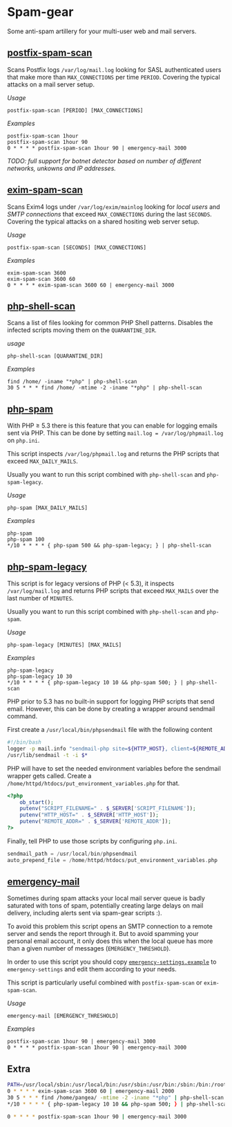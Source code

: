 Spam-gear
=========

Some anti-spam artillery for your multi-user web and mail servers.


[postfix-spam-scan](postfix-spam-scan)
--------------------------------------

Scans Postfix logs `/var/log/mail.log` looking for SASL authenticated users that make
more than `MAX_CONNECTIONS` per time `PERIOD`. Covering the typical attacks on a mail server setup.

*Usage*

    postfix-spam-scan [PERIOD] [MAX_CONNECTIONS]

*Examples*

    postfix-spam-scan 1hour
    postfix-spam-scan 1hour 90
    0 * * * * postfix-spam-scan 1hour 90 | emergency-mail 3000

*TODO: full support for botnet detector based on number of different networks, unkowns and IP addresses.*


[exim-spam-scan](exim-spam-scan)
--------------------------------

Scans Exim4 logs under `/var/log/exim/mainlog` looking for *local users* and *SMTP connections*
that exceed `MAX_CONNECTIONS` during the last `SECONDS`. Covering the typical attacks on a shared hositing web server setup.

*Usage*

    postfix-spam-scan [SECONDS] [MAX_CONNECTIONS]

*Examples*

    exim-spam-scan 3600
    exim-spam-scan 3600 60
    0 * * * * exim-spam-scan 3600 60 | emergency-mail 3000


[php-shell-scan](php-shell-scan)
--------------------------------
Scans a list of files looking for common PHP Shell patterns. Disables the infected scripts
moving them on the `QUARANTINE_DIR`.


*usage*

    php-shell-scan [QUARANTINE_DIR]

*Examples*

    find /home/ -iname "*php" | php-shell-scan
    30 5 * * * find /home/ -mtime -2 -iname "*php" | php-shell-scan


[php-spam](php-spam)
--------------------
With PHP &ge; 5.3 there is this feature that you can enable for logging emails sent via PHP. This can be done 
by setting `mail.log = /var/log/phpmail.log` on `php.ini`.


This script inspects `/var/log/phpmail.log` and returns the PHP scripts that exceed `MAX_DAILY_MAILS`.

Usually you want to run this script combined with `php-shell-scan` and `php-spam-legacy`.

*Usage*

    php-spam [MAX_DAILY_MAILS]

*Examples*

    php-spam
    php-spam 100
    */10 * * * * { php-spam 500 && php-spam-legacy; } | php-shell-scan



[php-spam-legacy](php-spam-legacy)
----------------------------------
This script is for legacy versions of PHP (&lt; 5.3), it inspects `/var/log/mail.log` and returns PHP scripts that exceed `MAX_MAILS` over the last number of `MINUTES`.

Usually you want to run this script combined with `php-shell-scan` and `php-spam`.


*Usage*

    php-spam-legacy [MINUTES] [MAX_MAILS]

*Examples*

    php-spam-legacy
    php-spam-legacy 10 30
    */10 * * * * { php-spam-legacy 10 10 && php-spam 500; } | php-shell-scan


PHP prior to 5.3 has no built-in support for logging PHP scripts that send email. However, this can be done by creating a wrapper around sendmail command.

First create a `/usr/local/bin/phpsendmail` file with the following content
```bash
#!/bin/bash
logger -p mail.info "sendmail-php site=${HTTP_HOST}, client=${REMOTE_ADDR}, filename=${SCRIPT_FILENAME}, pwd=${PWD}, uid=${UID}, user=$(whoami), args=$*"
/usr/lib/sendmail -t -i $*
```

PHP will have to set the needed environment variables before the sendmail wrapper gets called. Create a `/home/httpd/htdocs/put_environment_variables.php` for that.

```php
<?php
    ob_start();
    putenv("SCRIPT_FILENAME=" . $_SERVER['SCRIPT_FILENAME']);
    putenv("HTTP_HOST=" . $_SERVER['HTTP_HOST']);
    putenv("REMOTE_ADDR=" . $_SERVER['REMOTE_ADDR']);
?>
```

Finally, tell PHP to use those scripts by configuring `php.ini`.

```php
sendmail_path = /usr/local/bin/phpsendmail
auto_prepend_file = /home/httpd/htdocs/put_environment_variables.php
```



[emergency-mail](emergency-mail)
--------------------------------

Sometimes during spam attacks your local mail server queue is badly saturated with tons of spam, potentially creating large delays on mail delivery, including alerts sent via spam-gear scripts :).

To avoid this problem this script opens an SMTP connection to a remote server and sends the report through it. But to avoid spamming your personal email account, it only does this when the local queue has more than a given number of messages (`EMERGENCY_THRESHOLD`).

In order to use this script you should copy [`emergency-settings.example`](emergency-settings.example) to `emergency-settings` and edit them according to your needs.

This script is particularly useful combined with `postfix-spam-scan` or `exim-spam-scan`.


*Usage*

    emergency-mail [EMERGENCY_THRESHOLD]
    
*Examples*

    postfix-spam-scan 1hour 90 | emergency-mail 3000
    0 * * * * postfix-spam-scan 1hour 90 | emergency-mail 3000


Extra
-----

```bash
PATH=/usr/local/sbin:/usr/local/bin:/usr/sbin:/usr/bin:/sbin:/bin:/root/spam-gear
0 * * * * exim-spam-scan 3600 60 | emergency-mail 2000
30 5 * * * find /home/pangea/ -mtime -2 -iname "*php" | php-shell-scan
*/10 * * * * { php-spam-legacy 10 10 && php-spam 500; } | php-shell-scan

0 * * * * postfix-spam-scan 1hour 90 | emergency-mail 3000
```
